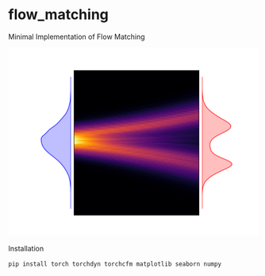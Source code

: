 # flow_matching
Minimal Implementation of Flow Matching

![flow](https://github.com/gladisor/flow_matching/blob/main/flow.png)

Installation
```
pip install torch torchdyn torchcfm matplotlib seaborn numpy
```
